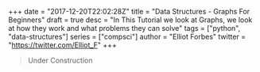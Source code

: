 +++
date = "2017-12-20T22:02:28Z"
title = "Data Structures - Graphs For Beginners"
draft = true
desc = "In This Tutorial we look at Graphs, we look at how they work and what problems they can solve"
tags = ["python", "data-structures"]
series = ["compsci"]
author = "Elliot Forbes"
twitter = "https://twitter.com/Elliot_F"
+++

> Under Construction